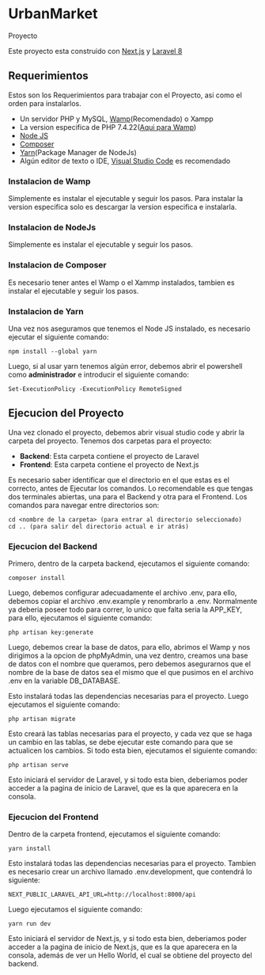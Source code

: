 # UrbanMarket
Proyecto 

Este proyecto esta construido con [Next.js](https://nextjs.org/docs) y [Laravel 8](https://laravel.com/api/8.x/)
## Requerimientos
Estos son los Requerimientos para trabajar con el Proyecto, asi como el orden para instalarlos.
- Un servidor PHP y MySQL, [Wamp](https://sourceforge.net/projects/wampserver/)(Recomendado) o Xampp
- La version especifica de PHP 7.4.22([Aqui para Wamp](https://sourceforge.net/projects/wampserver/files/WampServer%203/WampServer%203.0.0/Addons/Php/wampserver3_x64_addon_php7.4.22.exe/download))
- [Node JS](https://nodejs.org/dist/v20.9.0/node-v20.9.0-x64.msi)
- [Composer](https://getcomposer.org/Composer-Setup.exe)
- [Yarn](https://classic.yarnpkg.com/lang/en/docs/install/#windows-stable)(Package Manager de NodeJs)
- Algún editor de texto o IDE, [Visual Studio Code](https://code.visualstudio.com/download) es recomendado

### Instalacion de Wamp
Simplemente es instalar el ejecutable y seguir los pasos. Para instalar  la version especifica solo es descargar la version especifica e instalarla.
### Instalacion de NodeJs
Simplemente es instalar el ejecutable y seguir los pasos.
### Instalacion de Composer
Es necesario tener antes el Wamp o el Xammp instalados, tambien es instalar el ejecutable y seguir los pasos.
### Instalacion de Yarn
Una vez nos aseguramos que tenemos el Node JS instalado, es necesario ejecutar el siguiente comando:
```
npm install --global yarn
```
Luego, si al usar yarn tenemos algún error, debemos abrir el powershell como **administrador** e introducir el siguiente comando:
```
Set-ExecutionPolicy -ExecutionPolicy RemoteSigned
```
## Ejecucion del Proyecto
Una vez clonado el proyecto, debemos abrir visual studio code y abrir la carpeta del proyecto.
Tenemos dos carpetas para el proyecto:
- **Backend**: Esta carpeta contiene el proyecto de Laravel
- **Frontend**: Esta carpeta contiene el proyecto de Next.js
  
Es necesario saber identificar que el directorio en el que estas es el correcto, antes de Ejecutar los comandos.
Lo recomendable es que tengas dos terminales abiertas, una para el Backend y otra para el Frontend.
Los comandos para navegar entre directorios son:
```
cd <nombre de la carpeta> (para entrar al directorio seleccionado) 
cd .. (para salir del directorio actual e ir atrás)
```
### Ejecucion del Backend


Primero, dentro de la carpeta backend, ejecutamos el siguiente comando:
```
composer install
```

Luego, debemos configurar adecuadamente el archivo .env, para ello, debemos copiar el archivo .env.example y renombrarlo a .env. Normalmente ya deberia poseer todo para correr, lo unico que falta seria la APP_KEY, para ello, ejecutamos el siguiente comando:
```
php artisan key:generate
```
Luego, debemos crear la base de datos, para ello, abrimos el Wamp y nos dirigimos a la opcion de phpMyAdmin, una vez dentro, creamos una base de datos con el nombre que queramos, pero debemos asegurarnos que el nombre de la base de datos sea el mismo que el que pusimos en el archivo .env en la variable DB_DATABASE.


Esto instalará todas las dependencias necesarias para el proyecto.
Luego ejecutamos el siguiente comando:
```
php artisan migrate
```
Esto creará las tablas necesarias para el proyecto, y cada vez que se haga un cambio en las tablas, se debe ejecutar este comando para que se actualicen los cambios.
Si todo esta bien, ejecutamos el siguiente comando:
```
php artisan serve
```
Esto iniciará el servidor de Laravel, y si todo esta bien, deberiamos poder acceder a la pagina de inicio de Laravel, que es la que aparecera en la consola.

### Ejecucion del Frontend
Dentro de la carpeta frontend, ejecutamos el siguiente comando:
```
yarn install
```
Esto instalará todas las dependencias necesarias para el proyecto.
Tambien es necesario crear un archivo llamado .env.development, que contendrá lo siguiente:
```
NEXT_PUBLIC_LARAVEL_API_URL=http://localhost:8000/api
```
Luego ejecutamos el siguiente comando:
```
yarn run dev
```
Esto iniciará el servidor de Next.js, y si todo esta bien, deberiamos poder acceder a la pagina de inicio de Next.js, que es la que aparecera en la consola, además de ver un Hello World, el cual se obtiene del proyecto del backend.

